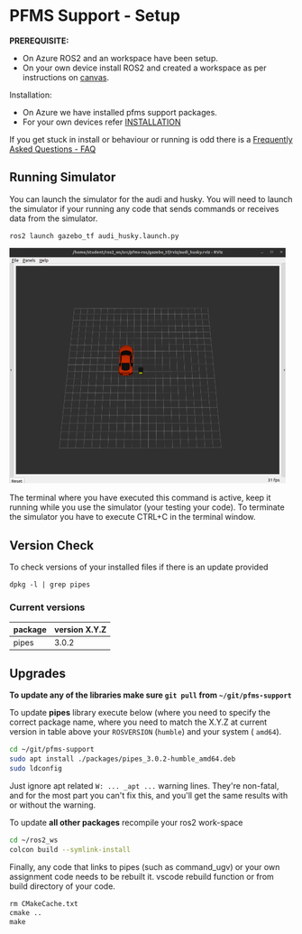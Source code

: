 

PFMS Support - Setup
=========================

**PREREQUISITE:** 

- On Azure ROS2 and an workspace have been setup. 
- On your own device install ROS2 and created a workspace as per instructions on [canvas](https://canvas.uts.edu.au/courses/30581/pages/customising-linux-install-for-pfms?wrap=1).

Installation:

- On Azure we have installed pfms support packages. 
- For your own devices refer [INSTALLATION](INSTALLATION.md)

If you get stuck in install or behaviour or running is odd there is a [Frequently Asked Questions - FAQ](./FAQ.md)

## Running Simulator

You can launch the simulator for the audi and husky. You will need to launch the simulator if your running any code that sends commands or receives data from the simulator. 

```
ros2 launch gazebo_tf audi_husky.launch.py
```
<img src="./images/rviz_audi_husky.png" alt="rviz_audi_husky" style="zoom:50%;" />

The terminal where you have executed this command is active, keep it running while you use the simulator (your testing your code). To terminate the simulator you have to execute CTRL+C in the terminal window.

Version Check
-------------------------

To check versions of your installed files if there is an update provided

```
dpkg -l | grep pipes
```

### Current versions

| package | version  X.Y.Z |
| ------- | -------------- |
| pipes   | 3.0.2          |

## Upgrades

**To update any of the libraries make sure `git pull` from `~/git/pfms-support`**

To update **pipes** library execute below (where you need to specify the correct package name, where you need to match the X.Y.Z at current version in table above your `ROSVERSION` (`humble`) and your system ( `amd64`). 

```bash
cd ~/git/pfms-support
sudo apt install ./packages/pipes_3.0.2-humble_amd64.deb
sudo ldconfig
```

Just ignore apt related `W: ... _apt ...` warning lines. They're non-fatal, and for the most part you can't fix this, and you'll get the same results with or without the warning.

To update **all other packages** recompile your ros2 work-space

```bash
cd ~/ros2_ws
colcon build --symlink-install
```

Finally, any code that links to pipes (such as command_ugv) or your own assignment code needs to be rebuilt it. vscode rebuild function or from build directory of your code.

```
rm CMakeCache.txt
cmake ..
make
```

